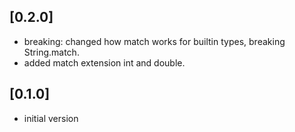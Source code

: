 ## [0.2.0]

- breaking: changed how match works for builtin types, breaking String.match.
- added match extension int and double.

## [0.1.0]

- initial version
